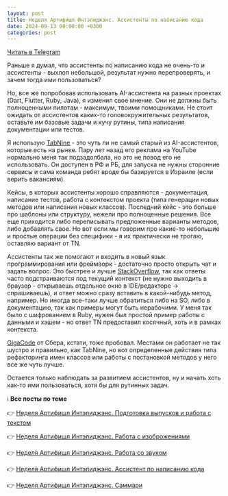 ```yaml
---
layout: post
title: Неделя Артифишл Интэлиджэнс. Ассистенты по написанию кода
date: 2024-09-13 00:00:00 +0300
categories: post
---
```


[Читать в Telegram](https://t.me/fluttermiddlepodcast/343)

Раньше я думал, что ассистенты по написанию кода не очень-то и ассистенты - выхлоп небольшой, результат нужно
перепроверять, и зачем тогда ими пользоваться?

Но, все же попробовав использовать AI-ассистента на разных проектах (Dart, Flutter, Ruby, Java), я изменил свое мнение.
Они не должны быть полноценными пилотам - максимум, твоими помощниками. Не стоит ожидать от ассистентов каких-то
головокружительных результатов, оставьте им базовые задачи и кучу рутины, типа написания документации или тестов.

Я использую [TabNine](https://www.tabnine.com/) - это чуть ли не самый старый из AI-ассистентов, которые есть на рынке.
Пару лет назад его реклама на YouTube нормально меня так подзадолбала, но это не повод его не использовать. Он доступен
в РФ и РБ, для запуска не нужны сторонние сервисы и сама команда ребят вроде бы базируется в Израиле (если верить
вакансиям).

Кейсы, в которых ассистенты хорошо справляются - документация, написание тестов, работа с контекстом проекта (типа
генерации новых методов или написания новых классов). Последний кейс - это больше про шаблоны или структуру, нежели про
полноценные решения. Все еще приходится либо переписывать предложенные варианты методов, либо добавлять свое. Но вот
если мы говорим про какие-то небольшие и простые операции без специфики - я их практически не трогаю, оставляю вариант
от TN.

Ассистенты так же помогают и входить в новый язык программирования или фреймворк - достаточно просто открыть чат и
задать вопрос. Это быстрее и лучше [StackOverflow](https://stackoverflow.com/), так как ответы часто подстраиваются под
текущий контекст (не нужно выходить в браузер - открываешь отдельное окно в IDE/редакторе -> спрашиваешь), и ответ можно
сразу вставить в какой-нибудь метод, например. Но иногда все-таки лучше обратиться либо на SO, либо в документацию, так
как примеры могут быть нерабочими. У меня так было с шифрованием в Ruby, нужен был простой пример работы с данными и
хэшем - но ответ TN предоставил косячный, хоть и в рамках контекста.

[GigaCode](https://gigacode.ru/) от Сбера, кстати, тоже пробовал. Местами он работает не так шустро и правильно, как
TabNine, но вот определенные действия типа рефакторинга имен классов или работы с постановкой методов у него все же чуть
лучше.

Остается только наблюдать за развитием ассистентов, ну и начать хоть как-то ими пользоваться, хотя бы для рутинных
задач.

ℹ️ **Все посты по теме**

👉 [Неделя Артифишл Интэлиджэнс. Подготовка выпусков и работа с текстом](https://t.me/fluttermiddlepodcast/340)

👉 [Неделя Артифишл Интэлиджэнс. Работа с изоброжениями](https://t.me/fluttermiddlepodcast/341)

👉 [Неделя Артифишл Интэлиджэнс. Работа со звуком](https://t.me/fluttermiddlepodcast/342)

👉 [Неделя Артифишл Интэлиджэнс. Ассистент по написанию кода](https://t.me/fluttermiddlepodcast/343)

👉 [Неделя Артифишл Интэлиджэнс. Саммари](https://t.me/fluttermiddlepodcast/344)
